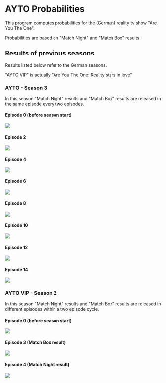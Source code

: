 # AYTO Probabilities

This program computes probabilities for the (German) reality tv show "Are You The One".

Probabilities are based on "Match Night" and "Match Box" results.


## Results of previous seasons
Results listed below refer to the German seasons.

"AYTO VIP" is actually "Are You The One: Reality stars in love"

### AYTO - Season 3
In this season "Match Night" results and "Match Box" results are released in the same episode every two episodes.

#### Episode 0 (before season start)
![](imgs/ayto_s3/ayto_s03e00.png)
#### Episode 2
![](imgs/ayto_s3/ayto_s03e02.png)
#### Episode 4
![](imgs/ayto_s3/ayto_s03e04.png)
#### Episode 6
![](imgs/ayto_s3/ayto_s03e06.png)
#### Episode 8
![](imgs/ayto_s3/ayto_s03e08.png)
#### Episode 10
![](imgs/ayto_s3/ayto_s03e10.png)
#### Episode 12
![](imgs/ayto_s3/ayto_s03e12.png)
#### Episode 14
![](imgs/ayto_s3/ayto_s03e14.png)

### AYTO VIP - Season 2
In this season "Match Night" results and "Match Box" results are released in different episodes within a two episode cycle.

#### Episode 0 (before season start)
![](imgs/ayto_vip_s2/ayto_vip_s02e00.png)
#### Episode 3 (Match Box result)
![](imgs/ayto_vip_s2/ayto_vip_s02e03_mb.png)
#### Episode 4 (Match Night result)
![](imgs/ayto_vip_s2/ayto_vip_s02e04_mn.png)